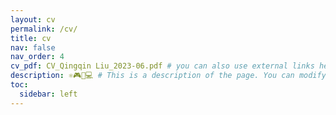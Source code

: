 ```yaml
---
layout: cv
permalink: /cv/
title: cv
nav: false
nav_order: 4
cv_pdf: CV_Qingqin Liu_2023-06.pdf # you can also use external links here
description: ⚛️🎮🤖💻 # This is a description of the page. You can modify it in '_pages/cv.md'. You can also change or remove the top pdf download button. **use resume.json instead**
toc:
  sidebar: left
---
```

